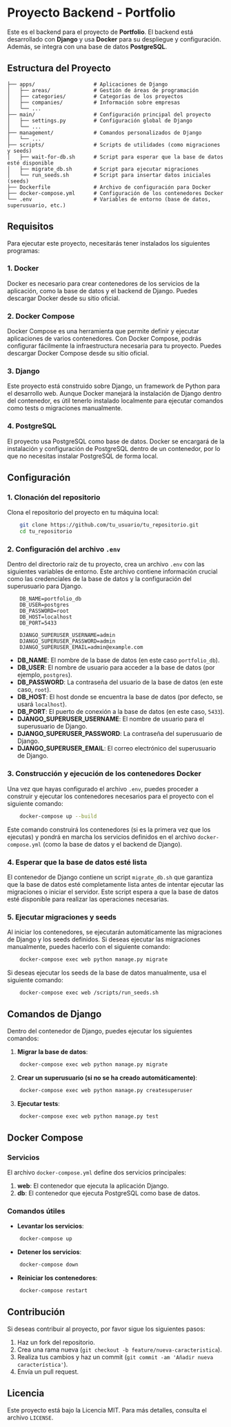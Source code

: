 # Proyecto Backend - Portfolio

Este es el backend para el proyecto de **Portfolio**. El backend está desarrollado con **Django** y usa **Docker** para su despliegue y configuración. Además, se integra con una base de datos **PostgreSQL**.

## Estructura del Proyecto

```plaintext
├── apps/                   # Aplicaciones de Django
│   ├── areas/              # Gestión de áreas de programación
│   ├── categories/         # Categorías de los proyectos
│   ├── companies/          # Información sobre empresas
│   └── ...
├── main/                   # Configuración principal del proyecto
│   ├── settings.py         # Configuración global de Django
│   └── ...
├── management/             # Comandos personalizados de Django
│   └── ...
├── scripts/                # Scripts de utilidades (como migraciones y seeds)
│   ├── wait-for-db.sh      # Script para esperar que la base de datos esté disponible
│   ├── migrate_db.sh       # Script para ejecutar migraciones
│   └── run_seeds.sh        # Script para insertar datos iniciales (seeds)
├── Dockerfile              # Archivo de configuración para Docker
├── docker-compose.yml      # Configuración de los contenedores Docker
└── .env                    # Variables de entorno (base de datos, superusuario, etc.)
```

Requisitos
----------

Para ejecutar este proyecto, necesitarás tener instalados los siguientes programas:

### 1\. **Docker**

Docker es necesario para crear contenedores de los servicios de la aplicación, como la base de datos y el backend de Django. Puedes descargar Docker desde su sitio oficial.

### 2\. **Docker Compose**

Docker Compose es una herramienta que permite definir y ejecutar aplicaciones de varios contenedores. Con Docker Compose, podrás configurar fácilmente la infraestructura necesaria para tu proyecto. Puedes descargar Docker Compose desde su sitio oficial.

### 3\. **Django**

Este proyecto está construido sobre Django, un framework de Python para el desarrollo web. Aunque Docker manejará la instalación de Django dentro del contenedor, es útil tenerlo instalado localmente para ejecutar comandos como tests o migraciones manualmente.

### 4\. **PostgreSQL**

El proyecto usa PostgreSQL como base de datos. Docker se encargará de la instalación y configuración de PostgreSQL dentro de un contenedor, por lo que no necesitas instalar PostgreSQL de forma local.

Configuración
-------------

### 1\. **Clonación del repositorio**

Clona el repositorio del proyecto en tu máquina local:

```bash
    git clone https://github.com/tu_usuario/tu_repositorio.git
    cd tu_repositorio
```

### 2\. **Configuración del archivo `.env`**

Dentro del directorio raíz de tu proyecto, crea un archivo `.env` con las siguientes variables de entorno. Este archivo contiene información crucial como las credenciales de la base de datos y la configuración del superusuario para Django.

```
    DB_NAME=portfolio_db
    DB_USER=postgres
    DB_PASSWORD=root
    DB_HOST=localhost
    DB_PORT=5433

    DJANGO_SUPERUSER_USERNAME=admin
    DJANGO_SUPERUSER_PASSWORD=admin
    DJANGO_SUPERUSER_EMAIL=admin@example.com
```

-   **DB_NAME**: El nombre de la base de datos (en este caso `portfolio_db`).
-   **DB_USER**: El nombre de usuario para acceder a la base de datos (por ejemplo, `postgres`).
-   **DB_PASSWORD**: La contraseña del usuario de la base de datos (en este caso, `root`).
-   **DB_HOST**: El host donde se encuentra la base de datos (por defecto, se usará `localhost`).
-   **DB_PORT**: El puerto de conexión a la base de datos (en este caso, `5433`).
-   **DJANGO_SUPERUSER_USERNAME**: El nombre de usuario para el superusuario de Django.
-   **DJANGO_SUPERUSER_PASSWORD**: La contraseña del superusuario de Django.
-   **DJANGO_SUPERUSER_EMAIL**: El correo electrónico del superusuario de Django.

### 3\. **Construcción y ejecución de los contenedores Docker**

Una vez que hayas configurado el archivo `.env`, puedes proceder a construir y ejecutar los contenedores necesarios para el proyecto con el siguiente comando:

```bash
    docker-compose up --build
```

Este comando construirá los contenedores (si es la primera vez que los ejecutas) y pondrá en marcha los servicios definidos en el archivo `docker-compose.yml` (como la base de datos y el backend de Django).

### 4\. **Esperar que la base de datos esté lista**

El contenedor de Django contiene un script `migrate_db.sh` que garantiza que la base de datos esté completamente lista antes de intentar ejecutar las migraciones o iniciar el servidor. Este script espera a que la base de datos esté disponible para realizar las operaciones necesarias.

### 5\. **Ejecutar migraciones y seeds**

Al iniciar los contenedores, se ejecutarán automáticamente las migraciones de Django y los seeds definidos. Si deseas ejecutar las migraciones manualmente, puedes hacerlo con el siguiente comando:

```bash
    docker-compose exec web python manage.py migrate
```

Si deseas ejecutar los seeds de la base de datos manualmente, usa el siguiente comando:

```bash
    docker-compose exec web /scripts/run_seeds.sh
```

Comandos de Django
------------------

Dentro del contenedor de Django, puedes ejecutar los siguientes comandos:

1.  **Migrar la base de datos**:

```bash 
    docker-compose exec web python manage.py migrate
```

2.  **Crear un superusuario (si no se ha creado automáticamente)**:

```bash 
    docker-compose exec web python manage.py createsuperuser
```

3.  **Ejecutar tests**:

```bash
    docker-compose exec web python manage.py test
```

Docker Compose
--------------

### Servicios

El archivo `docker-compose.yml` define dos servicios principales:

1.  **web**: El contenedor que ejecuta la aplicación Django.
2.  **db**: El contenedor que ejecuta PostgreSQL como base de datos.

### Comandos útiles

-   **Levantar los servicios**:

```bash
    docker-compose up
```

-   **Detener los servicios**:

```bash
    docker-compose down
```    

-   **Reiniciar los contenedores**:

```bash
    docker-compose restart
```

Contribución
------------

Si deseas contribuir al proyecto, por favor sigue los siguientes pasos:

1.  Haz un fork del repositorio.
2.  Crea una rama nueva (`git checkout -b feature/nueva-caracteristica`).
3.  Realiza tus cambios y haz un commit (`git commit -am 'Añadir nueva característica'`).
4.  Envía un pull request.

Licencia
--------

Este proyecto está bajo la Licencia MIT. Para más detalles, consulta el archivo `LICENSE`.
